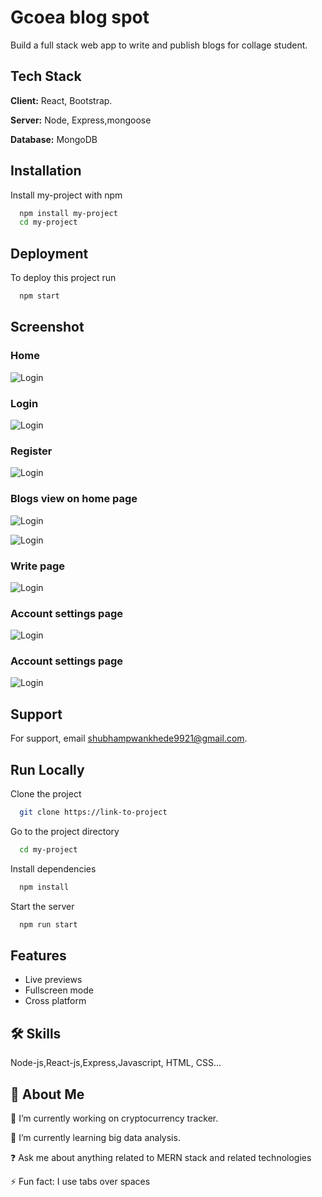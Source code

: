 
# Gcoea blog spot

Build a full stack web app to write and publish blogs for collage student. 




## Tech Stack

**Client:** React, Bootstrap.

**Server:** Node, Express,mongoose

**Database:** MongoDB


## Installation

Install my-project with npm

```bash
  npm install my-project
  cd my-project
```
    
## Deployment

To deploy this project run

```bash
  npm start
```


## Screenshot

### Home
![Login](https://github.com/shubhampwankhede9921/Gcoea-blog-spot/blob/e11419d921b8e0991438cef88211020c6bb8c094/screenshots/Screenshot%202022-06-26%20133851.png?raw==true)

### Login
![Login](https://github.com/shubhampwankhede9921/Gcoea-blog-spot/blob/e11419d921b8e0991438cef88211020c6bb8c094/screenshots/Screenshot%202022-06-26%20133808.png?raw==true)

### Register
![Login](https://github.com/shubhampwankhede9921/Gcoea-blog-spot/blob/e11419d921b8e0991438cef88211020c6bb8c094/screenshots/Screenshot%202022-06-26%20133825.png?raw==true)

### Blogs view on home page
![Login](https://github.com/shubhampwankhede9921/Gcoea-blog-spot/blob/e11419d921b8e0991438cef88211020c6bb8c094/screenshots/Screenshot%202022-06-26%20133914.png?raw==true)

![Login](https://github.com/shubhampwankhede9921/Gcoea-blog-spot/blob/e11419d921b8e0991438cef88211020c6bb8c094/screenshots/Screenshot%202022-06-26%20133937.png?raw==true)

### Write page
![Login](https://github.com/shubhampwankhede9921/Gcoea-blog-spot/blob/e11419d921b8e0991438cef88211020c6bb8c094/screenshots/Screenshot%202022-06-26%20134036.png?raw==true)


### Account settings page
![Login](https://github.com/shubhampwankhede9921/Gcoea-blog-spot/blob/e11419d921b8e0991438cef88211020c6bb8c094/screenshots/Screenshot%202022-06-26%20134126.png?raw==true)

### Account settings page
![Login](https://github.com/shubhampwankhede9921/Gcoea-blog-spot/blob/e11419d921b8e0991438cef88211020c6bb8c094/screenshots/Screenshot%202022-06-26%20134155.png?raw==true)



## Support

For support, email shubhampwankhede9921@gmail.com.


## Run Locally

Clone the project

```bash
  git clone https://link-to-project
```

Go to the project directory

```bash
  cd my-project
```

Install dependencies

```bash
  npm install
```

Start the server

```bash
  npm run start
```


## Features


- Live previews
- Fullscreen mode
- Cross platform


## 🛠 Skills
Node-js,React-js,Express,Javascript, HTML, CSS...


## 🚀 About Me
🔭 I’m currently working on cryptocurrency tracker.

🌱 I’m currently learning big data analysis.

❓ Ask me about anything related to MERN stack and related technologies

⚡ Fun fact: I use tabs over spaces


